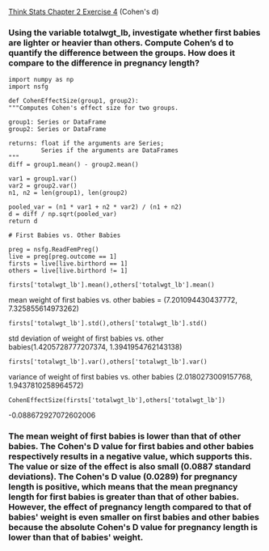 [Think Stats Chapter 2 Exercise 4](http://greenteapress.com/thinkstats2/html/thinkstats2003.html#toc24) (Cohen's d)

### Using the variable totalwgt_lb, investigate whether first babies are lighter or heavier than others. Compute Cohen’s d to quantify the difference between the groups. How does it compare to the difference in pregnancy length?

    import numpy as np
    import nsfg
    
    def CohenEffectSize(group1, group2):
    """Computes Cohen's effect size for two groups.
    
    group1: Series or DataFrame
    group2: Series or DataFrame
    
    returns: float if the arguments are Series;
             Series if the arguments are DataFrames
    """
    diff = group1.mean() - group2.mean()

    var1 = group1.var()
    var2 = group2.var()
    n1, n2 = len(group1), len(group2)

    pooled_var = (n1 * var1 + n2 * var2) / (n1 + n2)
    d = diff / np.sqrt(pooled_var)
    return d

    # First Babies vs. Other Babies

    preg = nsfg.ReadFemPreg()
    live = preg[preg.outcome == 1]
    firsts = live[live.birthord == 1]
    others = live[live.birthord != 1]
    
    firsts['totalwgt_lb'].mean(),others['totalwgt_lb'].mean()
mean weight of first babies vs. other babies = (7.201094430437772, 7.325855614973262)

    firsts['totalwgt_lb'].std(),others['totalwgt_lb'].std()
std deviation of weight of first babies vs. other babies(1.4205728777207374, 1.3941954762143138)

    firsts['totalwgt_lb'].var(),others['totalwgt_lb'].var()
variance of weight of first babies vs. other babies (2.0180273009157768, 1.9437810258964572)

    CohenEffectSize(firsts['totalwgt_lb'],others['totalwgt_lb'])
-0.088672927072602006

### The mean weight of first babies is lower than that of other babies. The Cohen's D value for first babies and other babies respectively results in a negative value, which supports this. The value or size of the effect is also small (0.0887 standard deviations). The Cohen's D value (0.0289) for pregnancy length is positive, which means that the mean pregnancy length for first babies is greater than that of other babies. However, the effect of pregnancy length compared to that of babies' weight is even smaller on first babies and other babies because the absolute Cohen's D value for pregnancy length is lower than that of babies' weight.

